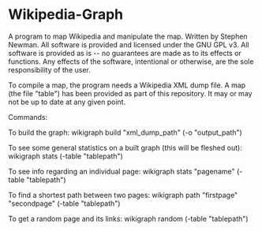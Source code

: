 # Wikipedia-Graph
A program to map Wikipedia and manipulate the map. Written by Stephen Newman.
All software is provided and licensed under the GNU GPL v3. All software is provided as is -- no guarantees are made as to its effects or functions. Any effects of the software, intentional or otherwise, are the sole responsibility of the user.

To compile a map, the program needs a Wikipedia XML dump file. A map (the file "table") has been provided as part of this repository. It may or may not be up to date at any given point.

Commands:

To build the graph:
wikigraph build "xml_dump_path" (-o "output_path")

To see some general statistics on a built graph (this will be fleshed out): 
wikigraph stats (-table "tablepath")

To see info regarding an individual page:
wikigraph stats "pagename" (-table "tablepath")

To find a shortest path between two pages:
wikigraph path "firstpage" "secondpage" (-table "tablepath")

To get a random page and its links:
wikigraph random (-table "tablepath")
